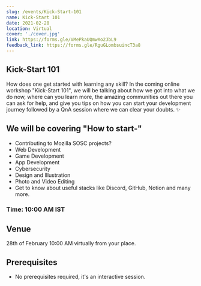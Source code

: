 ```yaml
---
slug: /events/Kick-Start-101
name: Kick-Start 101
date: 2021-02-28
location: Virtual
cover: './cover.jpg'
link: https://forms.gle/VMePkaUQmwXo2JbL9
feedback_link: https://forms.gle/RguGLombsuincT3a8
---
```

## Kick-Start 101
How does one get started with learning any skill? In the coming online workshop "Kick-Start 101", we will be talking about how we got into what we do now, where can you learn more, the amazing communities out there you can ask for help, and give you tips on how you can start your development journey followed by a QnA session where we can clear your doubts. ✨

## We will be covering "How to start-"
- Contributing to Mozilla SOSC projects?
- Web Development
- Game Development
- App Development
- Cybersecurity
- Design and Illustration
- Photo and Video Editing
- Get to know about useful stacks like Discord, GitHub, Notion and many more.

### Time: 10:00 AM IST
## Venue
28th of February 10:00 AM virtually from your place.

## Prerequisites
- No prerequisites required, it's an interactive session.
